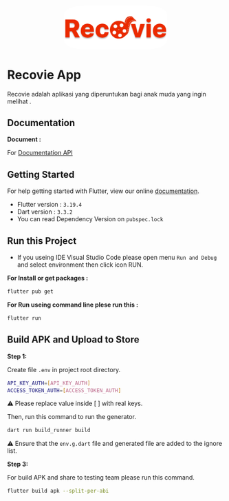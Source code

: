 <p align="center">
  <img style="border-radius: 20%; width: 240px;" src="assets/images/icon/ic_recovie.png">
</p>

# Recovie App

Recovie adalah aplikasi yang diperuntukan bagi anak muda yang ingin melihat .

## Documentation

**Document :**

For [Documentation API](https://developer.themoviedb.org/reference/account-details)

## Getting Started

For help getting started with Flutter, view our online [documentation](https://flutter.io/).

- Flutter version : `3.19.4`
- Dart version : `3.3.2`
- You can read Dependency Version on `pubspec.lock`

## Run this Project

- If you useing IDE Visual Studio Code please open menu `Run and Debug` and select environment then click icon RUN.

**For Install or get packages :**

```BASH
flutter pub get
```

**For Run useing command line plese run this :**

```BASH
flutter run
```

## Build APK and Upload to Store

**Step 1:**

Create file `.env` in project root directory.

```BASH
API_KEY_AUTH=[API_KEY_AUTH]
ACCESS_TOKEN_AUTH=[ACCESS_TOKEN_AUTH]
```

:warning: Please replace value inside [ ] with real keys.

Then, run this command to run the generator.

```BASH
dart run build_runner build
```

:warning: Ensure that the `env.g.dart` file and generated file are added to the ignore list.

**Step 3:**

For build APK and share to testing team please run this command.

```BASH
flutter build apk --split-per-abi
```
